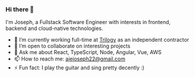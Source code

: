 ### Hi there 👋

I'm Joseph, a Fullstack Software Engineer with interests in frontend, backend and cloud-native technologies.

- 🔭 I’m currently working full-time at [Trilogy](https://trilogy.com) as an independent contractor
- 👯 I’m open to collaborate on interesting projects
- 💬 Ask me about React, TypeScript, Node, Angular, Vue, AWS
- 📫 How to reach me: ajejoseph22@gmail.com
- ⚡ Fun fact: I play the guitar and sing pretty decently :)
